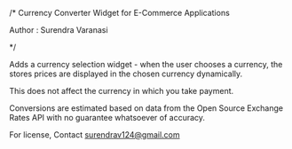 /*
Currency Converter Widget for E-Commerce Applications

 Author : Surendra Varanasi
 
 */
 
Adds a currency selection widget - when the user chooses a currency, 
the stores prices are displayed in the chosen currency dynamically.

This does not affect the currency in which you take payment.

Conversions are estimated based on data from the Open Source Exchange Rates API with no guarantee whatsoever of accuracy.

For license, Contact surendrav124@gmail.com
